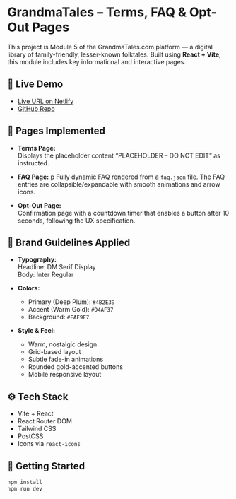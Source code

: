 # GrandmaTales – Terms, FAQ & Opt-Out Pages

This project is Module 5 of the GrandmaTales.com platform — a digital library of family-friendly, lesser-known folktales. Built using **React + Vite**, this module includes key informational and interactive pages.

## 🔗 Live Demo

- [Live URL on Netlify](https://grandmatales-terms.netlify.app/)
- [GitHub Repo](https://github.com/VishalPcode/candidate-00X-grandmatales-module-terms)

## 📄 Pages Implemented

- **Terms Page:**  
  Displays the placeholder content “PLACEHOLDER – DO NOT EDIT” as instructed.

- **FAQ Page:**  p
  Fully dynamic FAQ rendered from a `faq.json` file. The FAQ entries are collapsible/expandable with smooth animations and arrow icons.

- **Opt-Out Page:**  
  Confirmation page with a countdown timer that enables a button after 10 seconds, following the UX specification.

## 🎨 Brand Guidelines Applied

- **Typography:**  
  Headline: DM Serif Display  
  Body: Inter Regular

- **Colors:**  
  - Primary (Deep Plum): `#4B2E39`  
  - Accent (Warm Gold): `#D4AF37`  
  - Background: `#FAF9F7`

- **Style & Feel:**  
  - Warm, nostalgic design  
  - Grid-based layout  
  - Subtle fade-in animations  
  - Rounded gold-accented buttons  
  - Mobile responsive layout

## ⚙️ Tech Stack

- Vite + React
- React Router DOM
- Tailwind CSS
- PostCSS
- Icons via `react-icons`

## 🚀 Getting Started

```bash
npm install
npm run dev
